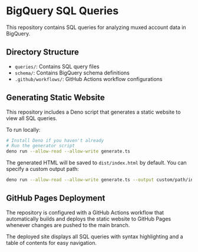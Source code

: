 # BigQuery SQL Queries

This repository contains SQL queries for analyzing muxed account data in BigQuery.

## Directory Structure

- `queries/`: Contains SQL query files
- `schema/`: Contains BigQuery schema definitions
- `.github/workflows/`: GitHub Actions workflow configurations

## Generating Static Website

This repository includes a Deno script that generates a static website to view all SQL queries.

To run locally:

```bash
# Install Deno if you haven't already
# Run the generator script
deno run --allow-read --allow-write generate.ts
```

The generated HTML will be saved to `dist/index.html` by default. You can specify a custom output path:

```bash
deno run --allow-read --allow-write generate.ts --output custom/path/index.html
```

## GitHub Pages Deployment

The repository is configured with a GitHub Actions workflow that automatically builds and deploys the static website to GitHub Pages whenever changes are pushed to the main branch.

The deployed site displays all SQL queries with syntax highlighting and a table of contents for easy navigation.